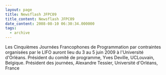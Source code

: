```yaml
---
layout: page
title: Newsflash JFPC09
title_content: Newsflash JFPC09
date_content: 2008-08-10 06:30:34.000000
tags:
  - archive
---
```

Les Cinquièmes Journées Francophones de Programmation par contraintes
organisées par le LIFO auront lieu du 3 au 5 juin 2009 à l'Université
d'Orléans. Président du comité de programme, Yves Deville, UCLouvain,
Belgique. Président des journées, Alexandre Tessier, Université d'Orléans,
France

